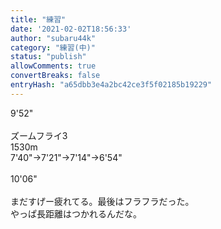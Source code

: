 ```yaml
---
title: "練習"
date: '2021-02-02T18:56:33'
author: "subaru44k"
category: "練習(中)"
status: "publish"
allowComments: true
convertBreaks: false
entryHash: "a65dbb3e4a2bc42ce3f5f02185b19229"
---
```

9'52"<br>
<br>
ズームフライ3<br>
1530m<br>
7'40"→7'21"→7'14"→6'54"<br>
<br>
10'06"<br>
<br>
まだすげー疲れてる。最後はフラフラだった。<br>
やっぱ長距離はつかれるんだな。
